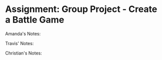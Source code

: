 # Assignment: Group Project - Create a Battle Game


Amanda's Notes:

Travis' Notes:

Christian's Notes:
